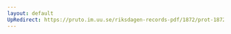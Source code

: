 ```yaml
---
layout: default
UpRedirect: https://pruto.im.uu.se/riksdagen-records-pdf/1872/prot-1872--fk--410.pdf
---
```

